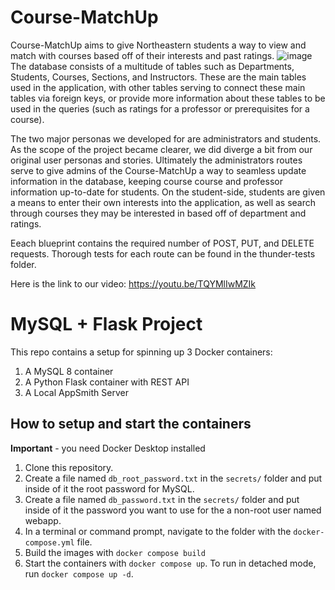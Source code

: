 # Course-MatchUp
Course-MatchUp aims to give Northeastern students a way to view and match with courses based off of their interests and past ratings.
![image](https://user-images.githubusercontent.com/61031840/233179560-a9716881-0c51-49be-9abc-6d2a024cf471.png)
The database consists of a multitude of tables such as Departments, Students, Courses, Sections, and Instructors. These are the main tables used in the application, with other tables serving to connect these main tables via foreign keys, or provide more information about these tables to be used in the queries (such as ratings for a professor or prerequisites for a course).

The two major personas we developed for are administrators and students. As the scope of the project became clearer, we did diverge a bit from our original user personas and stories. Ultimately the administrators routes serve to give admins of the Course-MatchUp a way to seamless update information in the database, keeping course course and professor information up-to-date for students. On the student-side, students are given a means to enter their own interests into the application, as well as search through courses they may be interested in based off of department and ratings.

Eeach blueprint contains the required number of POST, PUT, and DELETE requests. Thorough tests for each route can be found in the thunder-tests folder. 

Here is the link to our video: https://youtu.be/TQYMlIwMZIk

# MySQL + Flask Project

This repo contains a setup for spinning up 3 Docker containers: 
1. A MySQL 8 container
1. A Python Flask container with REST API
1. A Local AppSmith Server

## How to setup and start the containers
**Important** - you need Docker Desktop installed

1. Clone this repository.  
1. Create a file named `db_root_password.txt` in the `secrets/` folder and put inside of it the root password for MySQL. 
1. Create a file named `db_password.txt` in the `secrets/` folder and put inside of it the password you want to use for the a non-root user named webapp. 
1. In a terminal or command prompt, navigate to the folder with the `docker-compose.yml` file.  
1. Build the images with `docker compose build`
1. Start the containers with `docker compose up`.  To run in detached mode, run `docker compose up -d`. 




